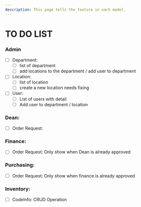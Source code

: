 ```yaml
---
description: This page tells the feature in each model.
---
```


# TO DO LIST

### Admin

* [ ] Department:&#x20;
  * [ ] list of department
  * [ ] add locations to the department / add user to department
* [ ] Location:&#x20;
  * [ ] list of location
  * [ ] create a new location needs fixing
* [ ] User:&#x20;
  * [ ] List of users with detail
  * [ ] Add user to department / location

### Dean:

* [ ] Order Request:

### Finance:

* [ ] Order Request: Only show when Dean is already approved

### Purchasing:

* [ ] Order Request: Only show when finance is already approved

### Inventory:

* [ ] CodeInfo: CRUD Operation

